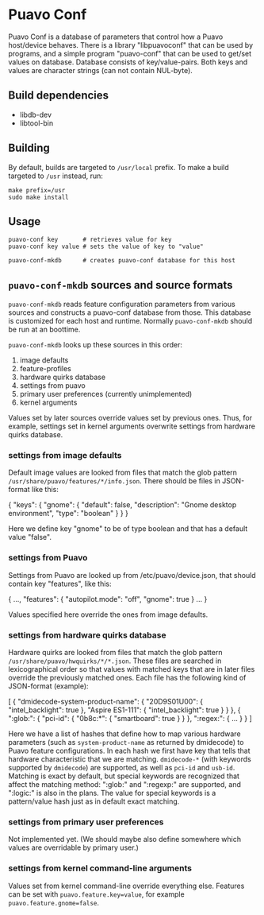 # Puavo Conf

Puavo Conf is a database of parameters that control how a Puavo
host/device behaves. There is a library "libpuavoconf" that can be used
by programs, and a simple program "puavo-conf" that can be used to
get/set values on database. Database consists of key/value-pairs. Both
keys and values are character strings (can not contain NUL-byte).

## Build dependencies

- libdb-dev
- libtool-bin

## Building

By default, builds are targeted to `/usr/local` prefix. To make a build
targeted to `/usr` instead, run:

    make prefix=/usr
    sudo make install

## Usage

    puavo-conf key       # retrieves value for key
    puavo-conf key value # sets the value of key to "value"

    puavo-conf-mkdb      # creates puavo-conf database for this host

## `puavo-conf-mkdb` sources and source formats

`puavo-conf-mkdb` reads feature configuration parameters from various
sources and constructs a puavo-conf database from those.  This database
is customized for each host and runtime.  Normally `puavo-conf-mkdb`
should be run at an boottime.

`puavo-conf-mkdb` looks up these sources in this order:

  1. image defaults
  2. feature-profiles
  3. hardware quirks database
  4. settings from puavo
  5. primary user preferences (currently unimplemented)
  6. kernel arguments

Values set by later sources override values set by previous ones.  Thus,
for example, settings set in kernel arguments overwrite settings from
hardware quirks database.

### settings from image defaults

Default image values are looked from files that match the glob pattern
`/usr/share/puavo/features/*/info.json`.  There should be files in
JSON-format like this:

{
  "keys": {
    "gnome": {
      "default": false,
      "description": "Gnome desktop environment",
      "type": "boolean"
    }
  }
}

Here we define key "gnome" to be of type boolean and that has a default
value "false".

### settings from Puavo

Settings from Puavo are looked up from /etc/puavo/device.json, that
should contain key "features", like this:

{
  ...,
  "features": {
    "autopilot.mode": "off",
    "gnome": true
  }
  ...
}

Values specified here override the ones from image defaults.

### settings from hardware quirks database

Hardware quirks are looked from files that match the glob pattern
`/usr/share/puavo/hwquirks/*/*.json`.  These files are searched
in lexicographical order so that values with matched keys that are in
later files override the previously matched ones.  Each file has the
following kind of JSON-format (example):

[
  {
    "dmidecode-system-product-name": {
      "20D9S01U00": {
        "intel_backlight": true
      },
      "Aspire ES1-111": {
        "intel_backlight": true
      }
    }
  },
  {
    ":glob:": {
      "pci-id": {
        "0b8c:*": {
          "smartboard": true
        }
      }
    },
    ":regex:": {
      ...
    }
  }
]

Here we have a list of hashes that define how to map various hardware
parameters (such as `system-product-name` as returned by dmidecode)
to Puavo feature configurations.  In each hash we first have key that
tells that hardware characteristic that we are matching.  `dmidecode-*`
(with keywords supported by `dmidecode`) are supported, as well as
`pci-id` and `usb-id`.  Matching is exact by default, but special keywords
are recognized that affect the matching method: ":glob:" and ":regexp:"
are supported, and ":logic:" is also in the plans.  The value for special
keywords is a pattern/value hash just as in default exact matching.

### settings from primary user preferences

Not implemented yet.  (We should maybe also define somewhere
which values are overridable by primary user.)

### settings from kernel command-line arguments

Values set from kernel command-line override everything else.
Features can be set with `puavo.feature.key=value`, for example
`puavo.feature.gnome=false`.
